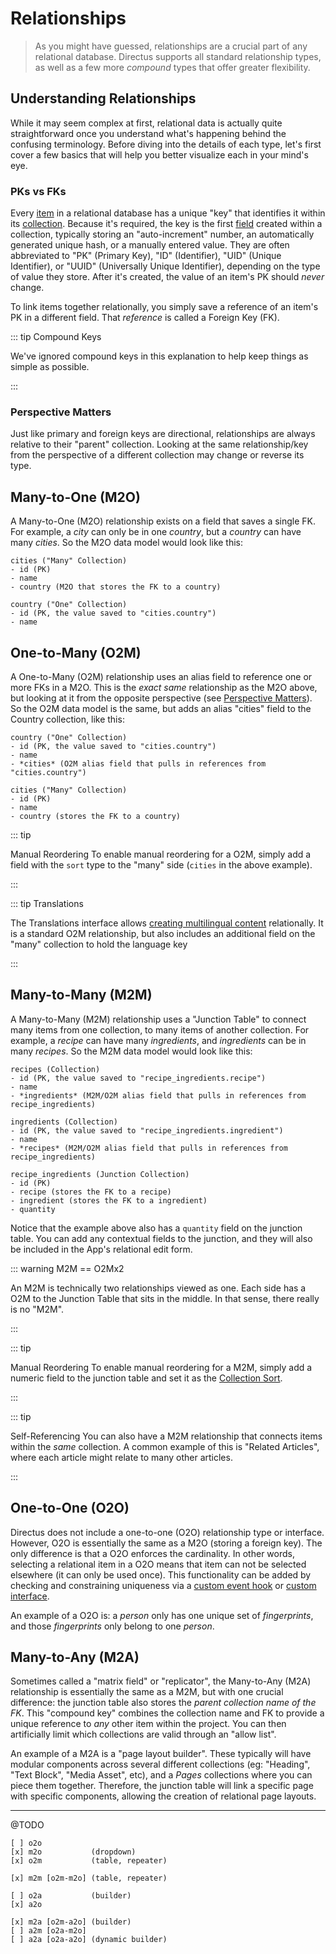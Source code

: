 # Relationships

> As you might have guessed, relationships are a crucial part of any relational database. Directus supports all standard
> relationship types, as well as a few more _compound_ types that offer greater flexibility.

## Understanding Relationships

While it may seem complex at first, relational data is actually quite straightforward once you understand what's
happening behind the confusing terminology. Before diving into the details of each type, let's first cover a few basics
that will help you better visualize each in your mind's eye.

### PKs vs FKs

Every [item](/concepts/platform-overview#items) in a relational database has a unique "key" that identifies it within
its [collection](/concepts/platform-overview#collections). Because it's required, the key is the first
[field](/concepts/platform-overview#fields) created within a collection, typically storing an "auto-increment" number,
an automatically generated unique hash, or a manually entered value. They are often abbreviated to "PK" (Primary Key),
"ID" (Identifier), "UID" (Unique Identifier), or "UUID" (Universally Unique Identifier), depending on the type of value
they store. After it's created, the value of an item's PK should _never_ change.

To link items together relationally, you simply save a reference of an item's PK in a different field. That _reference_
is called a Foreign Key (FK).

::: tip Compound Keys

We've ignored compound keys in this explanation to help keep things as simple as possible.

:::

### Perspective Matters

Just like primary and foreign keys are directional, relationships are always relative to their "parent" collection.
Looking at the same relationship/key from the perspective of a different collection may change or reverse its type.

## Many-to-One (M2O)

A Many-to-One (M2O) relationship exists on a field that saves a single FK. For example, a _city_ can only be in one
_country_, but a _country_ can have many _cities_. So the M2O data model would look like this:

```
cities ("Many" Collection)
- id (PK)
- name
- country (M2O that stores the FK to a country)

country ("One" Collection)
- id (PK, the value saved to "cities.country")
- name
```

## One-to-Many (O2M)

A One-to-Many (O2M) relationship uses an alias field to reference one or more FKs in a M2O. This is the _exact same_
relationship as the M2O above, but looking at it from the opposite perspective (see
[Perspective Matters](#perspective-matters)). So the O2M data model is the same, but adds an alias "cities" field to the
Country collection, like this:

```
country ("One" Collection)
- id (PK, the value saved to "cities.country")
- name
- *cities* (O2M alias field that pulls in references from "cities.country")

cities ("Many" Collection)
- id (PK)
- name
- country (stores the FK to a country)
```

::: tip

Manual Reordering To enable manual reordering for a O2M, simply add a field with the `sort` type to the "many" side
(`cities` in the above example).

:::

::: tip Translations

The Translations interface allows [creating multilingual content](/concepts/internationalization#content-translations)
relationally. It is a standard O2M relationship, but also includes an additional field on the "many" collection to hold
the language key

:::

## Many-to-Many (M2M)

A Many-to-Many (M2M) relationship uses a "Junction Table" to connect many items from one collection, to many items of
another collection. For example, a _recipe_ can have many _ingredients_, and _ingredients_ can be in many _recipes_. So
the M2M data model would look like this:

```
recipes (Collection)
- id (PK, the value saved to "recipe_ingredients.recipe")
- name
- *ingredients* (M2M/O2M alias field that pulls in references from recipe_ingredients)

ingredients (Collection)
- id (PK, the value saved to "recipe_ingredients.ingredient")
- name
- *recipes* (M2M/O2M alias field that pulls in references from recipe_ingredients)

recipe_ingredients (Junction Collection)
- id (PK)
- recipe (stores the FK to a recipe)
- ingredient (stores the FK to a ingredient)
- quantity
```

Notice that the example above also has a `quantity` field on the junction table. You can add any contextual fields to
the junction, and they will also be included in the App's relational edit form.

::: warning M2M == O2Mx2

An M2M is technically two relationships viewed as one. Each side has a O2M to the Junction Table that sits in the
middle. In that sense, there really is no "M2M".

:::

::: tip

Manual Reordering To enable manual reordering for a M2M, simply add a numeric field to the junction table and set it as
the [Collection Sort](/guides/collections#sort).

:::

::: tip

Self-Referencing You can also have a M2M relationship that connects items within the _same_ collection. A common example
of this is "Related Articles", where each article might relate to many other articles.

:::

## One-to-One (O2O)

Directus does not include a one-to-one (O2O) relationship type or interface. However, O2O is essentially the same as a
M2O (storing a foreign key). The only difference is that a O2O enforces the cardinality. In other words, selecting a
relational item in a O2O means that item can not be selected elsewhere (it can only be used once). This functionality
can be added by checking and constraining uniqueness via a [custom event hook](/concepts/api-extensions) or
[custom interface](/concepts/app-extensions).

An example of a O2O is: a _person_ only has one unique set of _fingerprints_, and those _fingerprints_ only belong to
one _person_.

## Many-to-Any (M2A)

Sometimes called a "matrix field" or "replicator", the Many-to-Any (M2A) relationship is essentially the same as a M2M,
but with one crucial difference: the junction table also stores the _parent collection name of the FK_. This "compound
key" combines the collection name and FK to provide a unique reference to _any_ other item within the project. You can
then artificially limit which collections are valid through an "allow list".

An example of a M2A is a "page layout builder". These typically will have modular components across several different
collections (eg: "Heading", "Text Block", "Media Asset", etc), and a _Pages_ collections where you can piece them
together. Therefore, the junction table will link a specific page with specific components, allowing the creation of
relational page layouts.

---

@TODO

```
[ ] o2o
[x] m2o           (dropdown)
[x] o2m           (table, repeater)

[x] m2m [o2m-m2o] (table, repeater)

[ ] o2a           (builder)
[x] a2o

[x] m2a [o2m-a2o] (builder)
[ ] a2m [o2a-m2o]
[ ] a2a [o2a-a2o] (dynamic builder)
```
